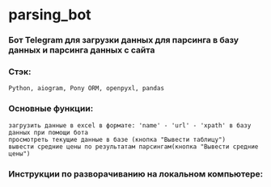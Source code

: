 # parsing_bot
### Бот Telegram для загрузки данных для парсинга в базу данных и парсинга данных с сайта

### Стэк:
```
Python, aiogram, Pony ORM, openpyxl, pandas
```
###  Основные функции:
```
загрузить данные в excel в формате: 'name' - 'url' - 'xpath' в базу данных при помощи бота
просмотреть текущие данные в базе (кнопка "Вывести таблицу")
вывести средние цены по результатам парсингам(кнопка "Вывести средние цены")
```
###  Инструкции по разворачиванию на локальном компьютере:
```

```